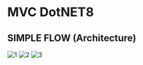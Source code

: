 # MVC DotNET8
## SIMPLE FLOW  (Architecture)

![1](https://github.com/AbhinavPatel0208/InventoryMng/assets/71115461/9c93d055-b274-44d3-9884-87a35e0dbe22)
![2](https://github.com/AbhinavPatel0208/InventoryMng/assets/71115461/34720166-a743-49b4-9c3e-cae88429fb39)
![3](https://github.com/AbhinavPatel0208/InventoryMng/assets/71115461/779c8841-ad91-4086-b5da-4cac0339e786)
